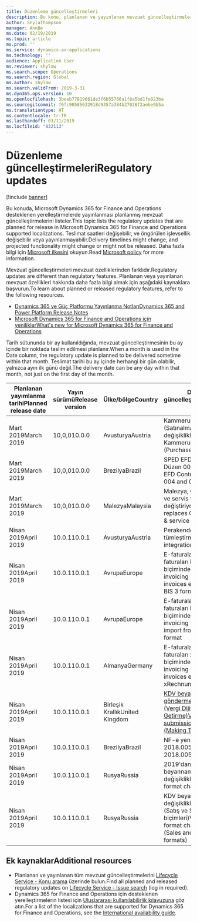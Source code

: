 ```yaml
---
title: Düzenleme güncelleştirmeleri
description: Bu konu, planlanan ve yayınlanan mevzuat güncelleştirmelerini Microsoft Dynamics 365 for Finance and Operations için listeler.
author: ShylaThompson
manager: AnnBe
ms.date: 02/19/2019
ms.topic: article
ms.prod: ''
ms.service: dynamics-ax-applications
ms.technology: ''
audience: Application User
ms.reviewer: shylaw
ms.search.scope: Operations
ms.search.region: Global
ms.author: shylaw
ms.search.validFrom: 2019-3-31
ms.dyn365.ops.version: 10
ms.openlocfilehash: 3beeb77819661de3f6b55766a1f8a5bd1fe023ba
ms.sourcegitcommit: f6fc90585632918d9357a384b27028f2aebe9b5a
ms.translationtype: HT
ms.contentlocale: tr-TR
ms.lasthandoff: 03/11/2019
ms.locfileid: "832113"
---
```

# <a name="regulatory-updates"></a><span data-ttu-id="0b6ee-103">Düzenleme güncelleştirmeleri</span><span class="sxs-lookup"><span data-stu-id="0b6ee-103">Regulatory updates</span></span>

[!include [banner](../includes/banner.md)]

<span data-ttu-id="0b6ee-104">Bu konuda, Microsoft Dynamics 365 for Finance and Operations desteklenen yerelleştirmelerde yayınlanması planlanmış mevzuat güncelleştirmelerini listeler.</span><span class="sxs-lookup"><span data-stu-id="0b6ee-104">This topic lists the regulatory updates that are planned for release in Microsoft Dynamics 365 for Finance and Operations supported localizations.</span></span> <span data-ttu-id="0b6ee-105">Teslimat saatleri değişebilir, ve öngörülen işlevsellik değişebilir veya yayınlanmayabilir.</span><span class="sxs-lookup"><span data-stu-id="0b6ee-105">Delivery timelines might change, and projected functionality might change or might not be released.</span></span> <span data-ttu-id="0b6ee-106">Daha fazla bilgi için [Microsoft ilkesini](https://go.microsoft.com/fwlink/p/?linkid=2007332) okuyun.</span><span class="sxs-lookup"><span data-stu-id="0b6ee-106">Read [Microsoft policy](https://go.microsoft.com/fwlink/p/?linkid=2007332) for more information.</span></span> 

<span data-ttu-id="0b6ee-107">Mevzuat güncelleştirmeleri mevzuat özelliklerinden farklıdır.</span><span class="sxs-lookup"><span data-stu-id="0b6ee-107">Regulatory updates are different than regulatory features.</span></span> <span data-ttu-id="0b6ee-108">Planlanan veya yayınlanan mevzuat özellikleri hakkında daha fazla bilgi almak için aşağıdaki kaynaklara başvurun.</span><span class="sxs-lookup"><span data-stu-id="0b6ee-108">To learn about planned or released regulatory features, refer to the following resources.</span></span>

- [<span data-ttu-id="0b6ee-109">Dynamics 365 ve Güç Platformu Yayınlanma Notları</span><span class="sxs-lookup"><span data-stu-id="0b6ee-109">Dynamics 365 and Power Platform Release Notes</span></span>](https://docs.microsoft.com/business-applications-release-notes/index)
- [<span data-ttu-id="0b6ee-110">Microsoft Dynamics 365 for Finance and Operations için yenilikler</span><span class="sxs-lookup"><span data-stu-id="0b6ee-110">What's new for Microsoft Dynamics 365 for Finance and Operations</span></span>](../../fin-and-ops/get-started/whats-new-changed.md)

<span data-ttu-id="0b6ee-111">Tarih sütununda bir ay kullanıldığında, mevzuat güncelleştirmesinin bu ay içinde bir noktada teslim edilmesi planlanır.</span><span class="sxs-lookup"><span data-stu-id="0b6ee-111">When a month is used in the Date column, the regulatory update is planned to be delivered sometime within that month.</span></span> <span data-ttu-id="0b6ee-112">Teslimat tarihi bu ay içinde herhangi bir gün olabilir, yalnızca ayın ilk günü değil.</span><span class="sxs-lookup"><span data-stu-id="0b6ee-112">The delivery date can be any day within that month, not just on the first day of the month.</span></span>

|<span data-ttu-id="0b6ee-113">Planlanan yayımlanma tarihi</span><span class="sxs-lookup"><span data-stu-id="0b6ee-113">Planned release date</span></span>|<span data-ttu-id="0b6ee-114">Yayın sürümü</span><span class="sxs-lookup"><span data-stu-id="0b6ee-114">Release version</span></span>|<span data-ttu-id="0b6ee-115">Ülke/bölge</span><span class="sxs-lookup"><span data-stu-id="0b6ee-115">Country</span></span>|<span data-ttu-id="0b6ee-116">Düzenleme güncelleştirmesi</span><span class="sxs-lookup"><span data-stu-id="0b6ee-116">Regulatory update</span></span>|
|--------------------|---------------|-------|-------|
|      <span data-ttu-id="0b6ee-117">Mart 2019</span><span class="sxs-lookup"><span data-stu-id="0b6ee-117">March 2019</span></span>          |   <span data-ttu-id="0b6ee-118">10,0,0</span><span class="sxs-lookup"><span data-stu-id="0b6ee-118">10.0.0</span></span>      | <span data-ttu-id="0b6ee-119">Avusturya</span><span class="sxs-lookup"><span data-stu-id="0b6ee-119">Austria</span></span>      |   <span data-ttu-id="0b6ee-120">Kammerumlage 2019 (Satınalma vergisi) değişiklikleri</span><span class="sxs-lookup"><span data-stu-id="0b6ee-120">Changes in Kammerumlage 2019 (Purchase duty)</span></span>    |
|      <span data-ttu-id="0b6ee-121">Mart 2019</span><span class="sxs-lookup"><span data-stu-id="0b6ee-121">March 2019</span></span>          |   <span data-ttu-id="0b6ee-122">10,0,0</span><span class="sxs-lookup"><span data-stu-id="0b6ee-122">10.0.0</span></span>      |   <span data-ttu-id="0b6ee-123">Brezilya</span><span class="sxs-lookup"><span data-stu-id="0b6ee-123">Brazil</span></span>    |     <span data-ttu-id="0b6ee-124">SPED EFD Katılımları - Düzen  004 ve 005</span><span class="sxs-lookup"><span data-stu-id="0b6ee-124">SPED EFD Contributions - Layout  004 and 005</span></span>  |
|      <span data-ttu-id="0b6ee-125">Mart 2019</span><span class="sxs-lookup"><span data-stu-id="0b6ee-125">March 2019</span></span>          |   <span data-ttu-id="0b6ee-126">10,0,0</span><span class="sxs-lookup"><span data-stu-id="0b6ee-126">10.0.0</span></span>      |    <span data-ttu-id="0b6ee-127">Malezya</span><span class="sxs-lookup"><span data-stu-id="0b6ee-127">Malaysia</span></span>     |<span data-ttu-id="0b6ee-128">Malezya, GST'yi SST satış ve servis vergisi ile değiştiriyor</span><span class="sxs-lookup"><span data-stu-id="0b6ee-128">Malaysia replaces GST with SST sales & service tax</span></span>        |
|      <span data-ttu-id="0b6ee-129">Nisan 2019</span><span class="sxs-lookup"><span data-stu-id="0b6ee-129">April 2019</span></span>          |   <span data-ttu-id="0b6ee-130">10.0.1</span><span class="sxs-lookup"><span data-stu-id="0b6ee-130">10.0.1</span></span>      |    <span data-ttu-id="0b6ee-131">Avusturya</span><span class="sxs-lookup"><span data-stu-id="0b6ee-131">Austria</span></span>     |<span data-ttu-id="0b6ee-132">Perakende - Mali tümleştirme</span><span class="sxs-lookup"><span data-stu-id="0b6ee-132">Retail - Fiscal integration</span></span>         |
|      <span data-ttu-id="0b6ee-133">Nisan 2019</span><span class="sxs-lookup"><span data-stu-id="0b6ee-133">April 2019</span></span>          |   <span data-ttu-id="0b6ee-134">10.0.1</span><span class="sxs-lookup"><span data-stu-id="0b6ee-134">10.0.1</span></span>      |    <span data-ttu-id="0b6ee-135">Avrupa</span><span class="sxs-lookup"><span data-stu-id="0b6ee-135">Europe</span></span>     |<span data-ttu-id="0b6ee-136">E-faturalama - Müşteri faturaları PEPPOL BIS 3 biçiminde dışa aktarılır</span><span class="sxs-lookup"><span data-stu-id="0b6ee-136">E-invoicing - Customers invoices export in PEPPOL BIS 3 format</span></span>         |
|      <span data-ttu-id="0b6ee-137">Nisan 2019</span><span class="sxs-lookup"><span data-stu-id="0b6ee-137">April 2019</span></span>          |   <span data-ttu-id="0b6ee-138">10.0.1</span><span class="sxs-lookup"><span data-stu-id="0b6ee-138">10.0.1</span></span>      |    <span data-ttu-id="0b6ee-139">Avrupa</span><span class="sxs-lookup"><span data-stu-id="0b6ee-139">Europe</span></span>     |<span data-ttu-id="0b6ee-140">E-faturalama - Satıcı faturaları PEPPOL BIS 3 biçiminden içe aktarılır</span><span class="sxs-lookup"><span data-stu-id="0b6ee-140">E-invoicing - Vendors invoices import from PEPPOL BIS 3 format</span></span>         |
|      <span data-ttu-id="0b6ee-141">Nisan 2019</span><span class="sxs-lookup"><span data-stu-id="0b6ee-141">April 2019</span></span>          |   <span data-ttu-id="0b6ee-142">10.0.1</span><span class="sxs-lookup"><span data-stu-id="0b6ee-142">10.0.1</span></span>      |   <span data-ttu-id="0b6ee-143">Almanya</span><span class="sxs-lookup"><span data-stu-id="0b6ee-143">Germany</span></span>     |<span data-ttu-id="0b6ee-144">E-faturalama - Müşteri faturaları xRechnung 1.1 biçiminde dışa aktarılır</span><span class="sxs-lookup"><span data-stu-id="0b6ee-144">E-invoicing - Customers invoices export in xRechnung 1.1 format</span></span>         |
|      <span data-ttu-id="0b6ee-145">Nisan 2019</span><span class="sxs-lookup"><span data-stu-id="0b6ee-145">April 2019</span></span>          |   <span data-ttu-id="0b6ee-146">10.0.1</span><span class="sxs-lookup"><span data-stu-id="0b6ee-146">10.0.1</span></span>      |    <span data-ttu-id="0b6ee-147">Birleşik Krallık</span><span class="sxs-lookup"><span data-stu-id="0b6ee-147">United Kingdom</span></span>     |[<span data-ttu-id="0b6ee-148">KDV beyannamesi gönderme değişiklikleri (Vergi Dijital Hale Getirme)</span><span class="sxs-lookup"><span data-stu-id="0b6ee-148">VAT Statement submission changes (Making Tax Digital)</span></span>](emea-gbr-mtd-vat-integration.md)    |    
|      <span data-ttu-id="0b6ee-149">Nisan 2019</span><span class="sxs-lookup"><span data-stu-id="0b6ee-149">April 2019</span></span>          |   <span data-ttu-id="0b6ee-150">10.0.1</span><span class="sxs-lookup"><span data-stu-id="0b6ee-150">10.0.1</span></span>      |    <span data-ttu-id="0b6ee-151">Brezilya</span><span class="sxs-lookup"><span data-stu-id="0b6ee-151">Brazil</span></span>     |<span data-ttu-id="0b6ee-152">NF-e yeni NT 2018.005</span><span class="sxs-lookup"><span data-stu-id="0b6ee-152">NF-e new NT 2018.005</span></span>         |
|      <span data-ttu-id="0b6ee-153">Nisan 2019</span><span class="sxs-lookup"><span data-stu-id="0b6ee-153">April 2019</span></span>          |   <span data-ttu-id="0b6ee-154">10.0.1</span><span class="sxs-lookup"><span data-stu-id="0b6ee-154">10.0.1</span></span>      |    <span data-ttu-id="0b6ee-155">Rusya</span><span class="sxs-lookup"><span data-stu-id="0b6ee-155">Russia</span></span>     |<span data-ttu-id="0b6ee-156">2019'dan KDV beyannamesi biçimi değişiklikleri</span><span class="sxs-lookup"><span data-stu-id="0b6ee-156">VAT declaration format changes from 2019</span></span>         |
|      <span data-ttu-id="0b6ee-157">Nisan 2019</span><span class="sxs-lookup"><span data-stu-id="0b6ee-157">April 2019</span></span>          |   <span data-ttu-id="0b6ee-158">10.0.1</span><span class="sxs-lookup"><span data-stu-id="0b6ee-158">10.0.1</span></span>      |    <span data-ttu-id="0b6ee-159">Rusya</span><span class="sxs-lookup"><span data-stu-id="0b6ee-159">Russia</span></span>     |<span data-ttu-id="0b6ee-160">KDV beyanname biçimi değişiklikleri 2019'dan (Satış ve Satınalma kitabı biçimleri)</span><span class="sxs-lookup"><span data-stu-id="0b6ee-160">VAT declaration format changes from 2019 (Sales and Purchase books formats)</span></span>  |

## <a name="additional-resources"></a><span data-ttu-id="0b6ee-161">Ek kaynaklar</span><span class="sxs-lookup"><span data-stu-id="0b6ee-161">Additional resources</span></span>
- <span data-ttu-id="0b6ee-162">Planlanan ve yayınlanan tüm mevzuat güncelleştirmelerini [Lifecycle Service - Konu arama](https://lcs.dynamics.com/Logon/Index) üzerinde bulun.</span><span class="sxs-lookup"><span data-stu-id="0b6ee-162">Find all planned and released regulatory updates on [Lifecycle Service - Issue search](https://lcs.dynamics.com/Logon/Index) (log in required).</span></span>
- <span data-ttu-id="0b6ee-163">Dynamics 365 for Finance and Operations için desteklenen yerelleştirmelerin listesi için [Uluslararası kullanılabilirlik kılavuzuna](https://aka.ms/dynamics_365_international_availability_deck) göz atın.</span><span class="sxs-lookup"><span data-stu-id="0b6ee-163">For a list of the localizations that are supported for Dynamics 365 for Finance and Operations, see the [International availability guide](https://aka.ms/dynamics_365_international_availability_deck).</span></span>

